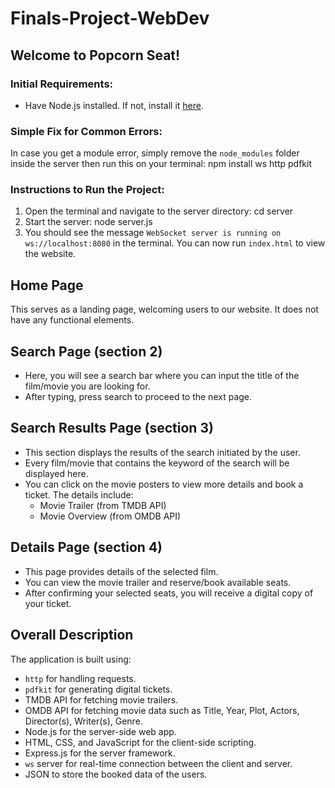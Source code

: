# Finals-Project-WebDev

## Welcome to Popcorn Seat!

### Initial Requirements:
- Have Node.js installed. If not, install it [here](https://nodejs.org/en/download/package-manager/current).

### Simple Fix for Common Errors:
In case you get a module error, simply remove the `node_modules` folder inside the server then run this on your terminal:
npm install ws http pdfkit

### Instructions to Run the Project:
1. Open the terminal and navigate to the server directory:
   cd server
2. Start the server:
   node server.js
3. You should see the message `WebSocket server is running on ws://localhost:8080` in the terminal. You can now run `index.html` to view the website.

## Home Page
This serves as a landing page, welcoming users to our website. It does not have any functional elements.

## Search Page (section 2)
- Here, you will see a search bar where you can input the title of the film/movie you are looking for.
- After typing, press search to proceed to the next page.

## Search Results Page (section 3)
- This section displays the results of the search initiated by the user.
- Every film/movie that contains the keyword of the search will be displayed here.
- You can click on the movie posters to view more details and book a ticket. The details include:
  - Movie Trailer (from TMDB API)
  - Movie Overview (from OMDB API)

## Details Page (section 4)
- This page provides details of the selected film.
- You can view the movie trailer and reserve/book available seats.
- After confirming your selected seats, you will receive a digital copy of your ticket.

## Overall Description
The application is built using:
- `http` for handling requests.
- `pdfkit` for generating digital tickets.
- TMDB API for fetching movie trailers.
- OMDB API for fetching movie data such as Title, Year, Plot, Actors, Director(s), Writer(s), Genre.
- Node.js for the server-side web app.
- HTML, CSS, and JavaScript for the client-side scripting.
- Express.js for the server framework.
- `ws` server for real-time connection between the client and server.
- JSON to store the booked data of the users.
